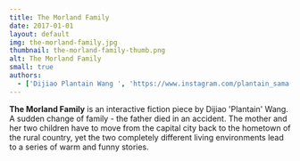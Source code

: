 ```yaml
---
title: The Morland Family
date: 2017-01-01
layout: default
img: the-morland-family.jpg
thumbnail: the-morland-family-thumb.png
alt: The Morland Family
small: true
authors:
  - ['Dijiao Plantain Wang ', 'https://www.instagram.com/plantain_sama']
---
```

<b>The Morland Family</b> is an interactive fiction piece by Dijiao 'Plantain' Wang. A sudden change of family - the father died in an accident. The mother and her two children have to move from the capital city back to the hometown of the rural country, yet the two completely different living environments lead to a series of warm and funny stories.
